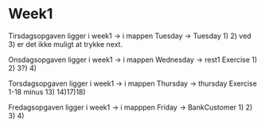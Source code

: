 # Week1
Tirsdagsopgaven ligger i week1 -> i mappen Tuesday 
	-> Tuesday 1) 2) ved 3) er det ikke muligt at trykke next. 

Onsdagsopgaven ligger i week1 -> i mappen Wednesday 
	-> rest1 Exercise 1) 2) 3?) 4)

Torsdagsopgaven ligger i week1 -> i mappen Thursday 
	-> thursday Exercise 1-18 minus 13) 14)17)18)

Fredagsopgaven ligger i week1 -> i mapppen Friday 
	-> BankCustomer 1) 2) 3) 4)

